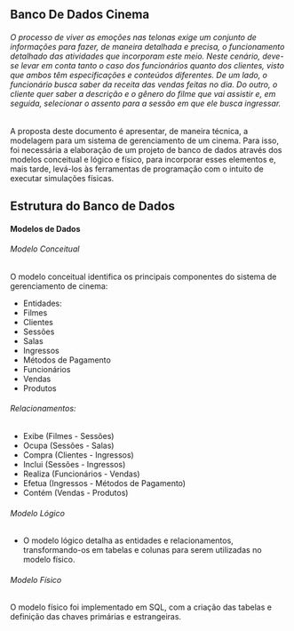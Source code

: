## Banco De Dados Cinema


###### O processo de viver as emoções nas telonas exige um conjunto de informações para fazer, de maneira detalhada e precisa, o funcionamento detalhado das atividades que incorporam este meio. Neste cenário, deve-se levar em conta tanto o caso dos funcionários quanto dos clientes, visto que ambos têm especificações e conteúdos diferentes. De um lado, o funcionário busca saber da receita das vendas feitas no dia.  Do outro, o cliente quer saber a descrição e o gênero do filme que vai assistir e, em seguida, selecionar o assento para a sessão em que ele busca ingressar.  
A proposta deste documento é apresentar, de maneira técnica, a modelagem para um sistema de gerenciamento de um cinema. Para isso, foi necessária a elaboração de um projeto de banco de dados através dos modelos conceitual e lógico e físico, para incorporar esses elementos e, mais tarde, levá-los às ferramentas de programação com o intuito de executar simulações físicas.


## Estrutura do Banco de Dados
#### Modelos de Dados
###### Modelo Conceitual
O modelo conceitual identifica os principais componentes do sistema de gerenciamento de cinema:
-	Entidades:
-	Filmes
-	Clientes
-	Sessões
-	Salas
-	Ingressos
-	Métodos de Pagamento
-	Funcionários
-	Vendas
-	Produtos
###### Relacionamentos:
-	Exibe (Filmes - Sessões)
-	Ocupa (Sessões - Salas)
-	Compra (Clientes - Ingressos)
-	Inclui (Sessões - Ingressos)
-	Realiza (Funcionários - Vendas)
-	Efetua (Ingressos - Métodos de Pagamento)
-	Contém (Vendas - Produtos)
###### Modelo Lógico
- O modelo lógico detalha as entidades e relacionamentos, transformando-os em tabelas e colunas para serem utilizadas no modelo físico.
###### Modelo Físico

O modelo físico foi implementado em SQL, com a criação das tabelas e definição das chaves primárias e estrangeiras.
